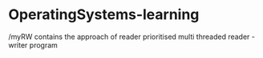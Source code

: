 # OperatingSystems-learning
/myRW contains the approach of reader prioritised multi threaded reader - writer program